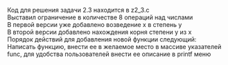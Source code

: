 Код для решения задачи 2.3 находится в z2_3.c  
Выставил ограничение в количестве 8 операций над числами  
В первой версии уже добавлено возведение x в степень y  
В второй версии добавлено нахождения корня степени y из x  
Порядок действий для добавления новой функции следующий:  
Написать функцию, внести ее в желаемое место в массиве указателей func, для удобства пользователей внести ее описание в printf меню  
